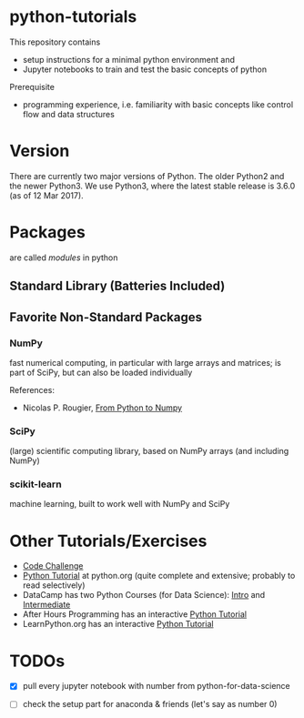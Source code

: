 # python-tutorials

This repository contains
- setup instructions for a minimal python environment and 
- Jupyter notebooks to train and test the basic concepts of python

Prerequisite
- programming experience, i.e. familiarity with basic concepts like
  control flow and data structures

# Version

There are currently two major versions of Python. The older Python2 and
the newer Python3. We use Python3, where the latest stable release is
3.6.0 (as of 12 Mar 2017).

# Packages
are called *modules* in python

## Standard Library (Batteries Included)

## Favorite Non-Standard Packages

### NumPy
fast numerical computing, in particular with large arrays and matrices; is part of SciPy, but can also be loaded individually

References:
- Nicolas P. Rougier, [From Python to
  Numpy](http://www.labri.fr/perso/nrougier/from-python-to-numpy/)

### SciPy
(large) scientific computing library, based on NumPy arrays (and including NumPy)

### scikit-learn
machine learning, built to work well with NumPy and SciPy

# Other Tutorials/Exercises

- [Code Challenge](https://github.com/pybites/challenges/tree/master/01)
- [Python Tutorial](https://docs.python.org/3.6/tutorial/index.html) at
  python.org (quite complete and extensive; probably to read selectively)
- DataCamp has two Python Courses (for Data Science):
  [Intro](https://www.datacamp.com/courses/intro-to-python-for-data-science)
  and
  [Intermediate](https://www.datacamp.com/courses/intermediate-python-for-data-science)
- After Hours Programming has an interactive [Python
  Tutorial](http://www.afterhoursprogramming.com/tutorial/Python/Overview/)
- LearnPython.org has an interactive [Python
  Tutorial](http://www.learnpython.org/)

# TODOs
- [X] pull every jupyter notebook with number from python-for-data-science
- [ ] check the setup part for anaconda & friends (let's say as number 0)

